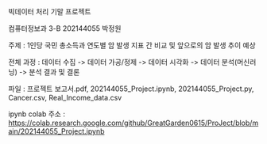 빅데이터 처리 기말 프로젝트

컴퓨터정보과 3-B 202144055 박정원

주제 :  1인당 국민 총소득과 연도별 암 발생 지표 간 비교 및 앞으로의 암 발생 추이 예상

전체 과정 : 데이터 수집 -> 데이터 가공/정제 -> 데이터 시각화 -> 데이터 분석(머신러닝) -> 분석 결과 및 결론

파일 : 프로젝트 보고서.pdf, 202144055_Project.ipynb, 202144055_Project.py, Cancer.csv, Real_Income_data.csv

ipynb colab 주소 : https://colab.research.google.com/github/GreatGarden0615/ProJect/blob/main/202144055_Project.ipynb
